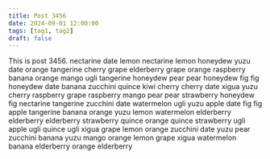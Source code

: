 ```yaml
---
title: Post 3456
date: 2024-09-01 12:00:00
tags: [tag1, tag2]
draft: false
---
```

This is post 3456.
nectarine
date
lemon
nectarine
lemon
honeydew
yuzu
date
orange
tangerine
cherry
grape
elderberry
grape
orange
raspberry
banana
orange
mango
ugli
tangerine
honeydew
pear
pear
honeydew
fig
fig
honeydew
date
banana
zucchini
quince
kiwi
cherry
cherry
date
xigua
yuzu
cherry
raspberry
grape
raspberry
mango
pear
pear
strawberry
honeydew
fig
nectarine
tangerine
zucchini
date
watermelon
ugli
yuzu
apple
date
fig
fig
apple
tangerine
banana
orange
yuzu
lemon
watermelon
elderberry
elderberry
elderberry
strawberry
quince
orange
quince
strawberry
ugli
apple
ugli
quince
ugli
xigua
grape
lemon
orange
zucchini
date
yuzu
pear
zucchini
banana
yuzu
mango
orange
lemon
grape
xigua
watermelon
banana
elderberry
orange
elderberry
